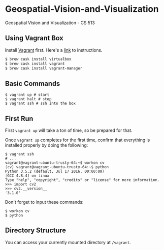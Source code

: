 # Geospatial-Vision-and-Visualization
Geospatial Vision and Visualization - CS 513

## Using Vagrant Box

Install [Vagrant](https://www.vagrantup.com/) first. Here's a [link](https://www.vagrantup.com/docs/installation/) to instructions.

```bash
$ brew cask install virtualbox
$ brew cask install vagrant
$ brew cask install vagrant-manager
```

## Basic Commands

```
$ vagrant up # start
$ vagrant halt # stop
$ vagrant ssh # ssh into the box
```

## First Run

First `vagrant up` will take a ton of time, so be prepared for that.

Once `vagrant up` completes for the first time, confirm that everything is installed properly by doing the following:

```
$ vagrant ssh
# ...
vagrant@vagrant-ubuntu-trusty-64:~$ workon cv
(cv) vagrant@vagrant-ubuntu-trusty-64:~$ python
Python 3.5.2 (default, Jul 17 2016, 00:00:00)
[GCC 4.8.4] on linux
Type "help", "copyright", "credits" or "license" for more information.
>>> import cv2
>>> cv2.__version__
'3.1.0'
```

Don't forget to input these commands:
```
$ workon cv
$ python
```

## Directory Structure

You can access your currently mounted directory at `/vagrant`.
